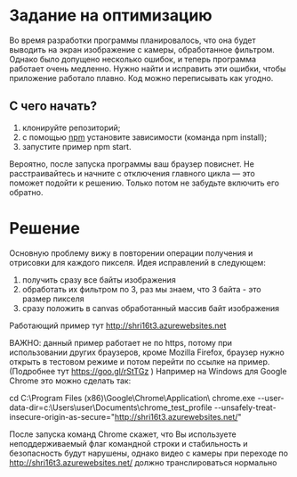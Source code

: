 Задание на оптимизацию
======================

Во время разработки программы планировалось, что она будет выводить на экран изображение с камеры, обработанное фильтром. 
Однако было допущено несколько ошибок, и теперь программа работает очень медленно. Нужно найти и исправить эти ошибки, 
чтобы приложение работало плавно. Код можно переписывать как угодно.


С чего начать?
--------------

1. клонируйте репозиторий;
2. с помощью [npm](https://npmjs.org) установите зависимости (команда npm install);
3. запустите пример npm start.


Вероятно, после запуска программы ваш браузер повиснет. Не расстраивайтесь и начните с отключения главного 
цикла — это поможет подойти к решению. Только потом не забудьте включить его обратно.



Решение
======================
Основную проблему вижу в повторении операции получения и отрисовки для каждого пикселя. Идея исправлений в следующем:

1. получить сразу все байты изображения
2. обработать их фильтром по 3, раз мы знаем, что 3 байта - это размер пикселя
3. сразу положить в canvas обработанный массив байт изображения

Работающий пример тут http://shri16t3.azurewebsites.net

ВАЖНО: данный пример работает не по https, потому при использовании других браузеров, кроме Mozilla Firefox, браузер нужно открыть в тестовом режиме и потом перейти по ссылке на пример. (Подробнее тут https://goo.gl/rStTGz )
Например на Windows для Google Chrome это можно сделать так:

cd  C:\Program Files (x86)\Google\Chrome\Application\ 
chrome.exe --user-data-dir=c:\Users\user\Documents\chrome_test_profile --unsafely-treat-insecure-origin-as-secure="http://shri16t3.azurewebsites.net/"

После запуска команд Chrome скажет, что Вы используете неподдерживаемый флаг командной строки и стабильность и безопасность будут нарушены, однако видео с камеры при переходе по http://shri16t3.azurewebsites.net/ должно транслироваться нормально


